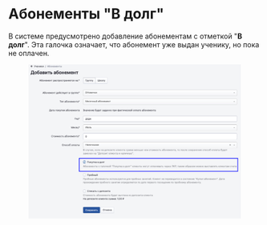 # Абонементы "В долг"

В системе предусмотрено добавление абонементам с отметкой "**В долг**". Эта галочка означает, что абонемент уже выдан ученику, но пока не оплачен.&#x20;

<figure><img src="../../../../.gitbook/assets/image (72).png" alt=""><figcaption></figcaption></figure>
